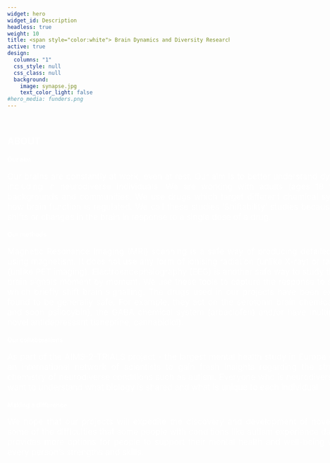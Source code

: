 ```yaml
---
widget: hero
widget_id: Description
headless: true
weight: 10
title: <span style="color:white"> Brain Dynamics and Diversity Research Group </span>
active: true
design:
  columns: "1"
  css_style: null
  css_class: null
  background:
    image: synapse.jpg
    text_color_light: false
#hero_media: funders.png 
---
```

<br>

<section>
<h2> <span style="color:white">  ABOUT </span> </h2>

<h4> <span style="color:white"> Our aim </span> </h4>
<p> <div style="text-align: justify; text-justify: inter-word; margin-right: -415px; width: 100\%; color:white; font-size:14.0pt"> Our brains are constantly at work, even at rest. Our aim is to better understand dynamic brain function, including in neurodiverse individuals. We are working with adults (ages 18 to 65) from various backgrounds and communities. We use drugs which target different chemical systems to understand how brain function is regulated. We call these studies ‘Shiftability’ studies because they measure what shifts or changes in the brain in response to a single dose of a drug. </div>
</p>

<h4> <span style="color:white"> Our methods </span> </h4>
<p> <div style="text-align: justify; text-justify: inter-word; margin-right: -415px; width: 100\%; color:white; font-size:14.0pt"> Magnetic Resonance Imaging (MRI) scanning is a safe way of producing detailed images of the brain using magnetism. It does not use any form of ionising radiation (unlike X-ray) or radioactive substances (unlike PET imaging). Electroencephalography (EEG) is another safe way to study the brain by recording brain signals moment by moment. We use these tools to capture the response to single doses of drugs which briefly shift brain signalling. The drugs used in our projects have been extensively tested and found to be generally safe. For example, they act on the serotonin brain chemical system (citalopram and soon psilocybin), the GABA chemical system (arbaclofen) and/or have multiple brain targets (the novel antidepressant tianeptine, cannabidiol). </div>
</p>

<h4> <span style="color:white"> Our collaborations </span> </h4>
<p> <div style="text-align: justify; text-justify: inter-word; margin-right: -415px; width: 100\%; color:white; font-size:14.0pt"> As part of the AIMS-2-TRIALS project - the largest mental health study in Europe – we collaborate with an international network of scientists to gain fresh insights regarding the structure, function and chemistry of neurodiverse conditions such as autism. Everyone who is neurodiverse is different and we want to understand what biology is shared and what is unique to each individual. </div>
</p>

<h4> <span style="color:white"> Making a difference  </span> </h4>
<p> <div style="text-align: justify; text-justify: inter-word; margin-right: -415px; width: 100\%; color:white; font-size:14.0pt"> We hope that our projects will expedite the discovery and development of novel strategies to tackle some of the difficulties that some people with conditions like autism experience daily. We hope that this provides more options for people to support their mental health and well-being while also preserving every person’s strengths and skills. </div>
</p>
</section>